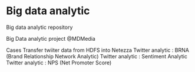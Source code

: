 Big data analytic
===============

Big data analytic repository

Big Data analytic project @MDMedia

Cases 
Transfer twiiter data from HDFS into Netezza
Twitter analytic : BRNA (Brand Relationship Network Analytic)
Twitter analytic : Sentiment Analytic
Twitter analytic : NPS (Net Promoter Score)
